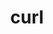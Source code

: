 ---
title: "curl"
layout: cache
categories: [package, v0.19]
meta: {"versions": ["7.85.0"], "compilers": ["gcc@=11.1.0", "gcc@=7.3.1", "gcc@=7.5.0", "oneapi@=2022.1.0"], "oss": ["amzn2", "ubuntu18.04", "ubuntu20.04"], "platforms": ["linux"], "targets": ["aarch64", "neoverse_n1", "x86_64", "x86_64_v3"], "stacks": ["aws-ahug", "aws-ahug-aarch64", "aws-isc", "aws-isc-aarch64", "build_systems", "data-vis-sdk", "e4s", "e4s-oneapi", "ml-cpu", "ml-cuda", "radiuss", "tutorial"], "num_specs": 7, "num_specs_by_stack": {"aws-isc-aarch64": 2, "aws-ahug-aarch64": 2, "aws-isc": 1, "aws-ahug": 1, "ml-cuda": 1, "ml-cpu": 1, "tutorial": 1, "data-vis-sdk": 1, "radiuss": 1, "build_systems": 1, "e4s": 1, "e4s-oneapi": 1}}
spec_details: [{"hash": "ze6lrytoijqb3yxub6ze6f7aqbhfrkye", "compiler": "gcc@=7.3.1", "versions": ["7.85.0"], "os": "amzn2", "platform": "linux", "target": "aarch64", "variants": ["build_system=autotools", "~gssapi", "~ldap", "~libidn2", "~librtmp", "libs=shared,static", "~libssh", "~libssh2", "~nghttp2", "tls=openssl"], "stacks": ["aws-isc-aarch64", "aws-ahug-aarch64"], "size": "-", "tarball": "https://binaries.spack.io/releases/v0.19/build_cache/linux-amzn2-aarch64/gcc-7.3.1/curl-7.85.0/linux-amzn2-aarch64-gcc-7.3.1-curl-7.85.0-ze6lrytoijqb3yxub6ze6f7aqbhfrkye.spack"}, {"hash": "zhs2zmnv6nuwvb7whnygoehhg6jqhswu", "compiler": "gcc@=7.3.1", "versions": ["7.85.0"], "os": "amzn2", "platform": "linux", "target": "neoverse_n1", "variants": ["build_system=autotools", "~gssapi", "~ldap", "~libidn2", "~librtmp", "libs=shared,static", "~libssh", "~libssh2", "~nghttp2", "tls=openssl"], "stacks": ["aws-isc-aarch64", "aws-ahug-aarch64"], "size": "-", "tarball": "https://binaries.spack.io/releases/v0.19/build_cache/linux-amzn2-neoverse_n1/gcc-7.3.1/curl-7.85.0/linux-amzn2-neoverse_n1-gcc-7.3.1-curl-7.85.0-zhs2zmnv6nuwvb7whnygoehhg6jqhswu.spack"}, {"hash": "i6rshdsxlwsla74tx7x7wzs6azvw2vfw", "compiler": "gcc@=7.3.1", "versions": ["7.85.0"], "os": "amzn2", "platform": "linux", "target": "x86_64_v3", "variants": ["build_system=autotools", "~gssapi", "~ldap", "~libidn2", "~librtmp", "libs=shared,static", "~libssh", "~libssh2", "~nghttp2", "tls=openssl"], "stacks": ["aws-isc", "aws-ahug", "ml-cuda", "ml-cpu"], "size": "-", "tarball": "https://binaries.spack.io/releases/v0.19/build_cache/linux-amzn2-x86_64_v3/gcc-7.3.1/curl-7.85.0/linux-amzn2-x86_64_v3-gcc-7.3.1-curl-7.85.0-i6rshdsxlwsla74tx7x7wzs6azvw2vfw.spack"}, {"hash": "skslu3imfcakpgjn2ctbimcqwyjxlphb", "compiler": "gcc@=7.5.0", "versions": ["7.85.0"], "os": "ubuntu18.04", "platform": "linux", "target": "x86_64", "variants": ["build_system=autotools", "~gssapi", "~ldap", "~libidn2", "~librtmp", "libs=shared,static", "~libssh", "~libssh2", "~nghttp2", "tls=openssl"], "stacks": ["tutorial", "data-vis-sdk", "radiuss"], "size": "-", "tarball": "https://binaries.spack.io/releases/v0.19/build_cache/linux-ubuntu18.04-x86_64/gcc-7.5.0/curl-7.85.0/linux-ubuntu18.04-x86_64-gcc-7.5.0-curl-7.85.0-skslu3imfcakpgjn2ctbimcqwyjxlphb.spack"}, {"hash": "bjktm2kx37ilapsq62zbufov5ahi3wfu", "compiler": "gcc@=7.5.0", "versions": ["7.85.0"], "os": "ubuntu18.04", "platform": "linux", "target": "x86_64", "variants": ["build_system=autotools", "~gssapi", "~ldap", "+libidn2", "~librtmp", "libs=shared,static", "~libssh", "~libssh2", "~nghttp2", "tls=openssl"], "stacks": ["build_systems"], "size": "-", "tarball": "https://binaries.spack.io/releases/v0.19/build_cache/linux-ubuntu18.04-x86_64/gcc-7.5.0/curl-7.85.0/linux-ubuntu18.04-x86_64-gcc-7.5.0-curl-7.85.0-bjktm2kx37ilapsq62zbufov5ahi3wfu.spack"}, {"hash": "fnusynhoot24ys46sw6qkyro2ivtdgzn", "compiler": "gcc@=11.1.0", "versions": ["7.85.0"], "os": "ubuntu20.04", "platform": "linux", "target": "x86_64", "variants": ["build_system=autotools", "~gssapi", "~ldap", "~libidn2", "~librtmp", "libs=shared,static", "~libssh", "~libssh2", "~nghttp2", "tls=openssl"], "stacks": ["e4s"], "size": "-", "tarball": "https://binaries.spack.io/releases/v0.19/build_cache/linux-ubuntu20.04-x86_64/gcc-11.1.0/curl-7.85.0/linux-ubuntu20.04-x86_64-gcc-11.1.0-curl-7.85.0-fnusynhoot24ys46sw6qkyro2ivtdgzn.spack"}, {"hash": "wffbf6ce4e54c5eban4cxq75j3dxc4c5", "compiler": "oneapi@=2022.1.0", "versions": ["7.85.0"], "os": "ubuntu20.04", "platform": "linux", "target": "x86_64", "variants": ["build_system=autotools", "~gssapi", "~ldap", "~libidn2", "~librtmp", "libs=shared,static", "~libssh", "~libssh2", "~nghttp2", "tls=openssl"], "stacks": ["e4s-oneapi"], "size": "-", "tarball": "https://binaries.spack.io/releases/v0.19/build_cache/linux-ubuntu20.04-x86_64/oneapi-2022.1.0/curl-7.85.0/linux-ubuntu20.04-x86_64-oneapi-2022.1.0-curl-7.85.0-wffbf6ce4e54c5eban4cxq75j3dxc4c5.spack"}]
---